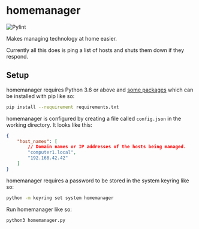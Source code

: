 # homemanager

![Pylint](https://github.com/cphurley82/homemanager/actions/workflows/pylint.yml/badge.svg)

Makes managing technology at home easier.

Currently all this does is ping a list of hosts and shuts them down if they
respond.

## Setup

homemanager requires Python 3.6 or above and [some packages](requirements.txt)
which can be installed with pip like so:

```bash
pip install --requirement requirements.txt
```

homemanager is configured by creating a file called `config.json` in the working
directory. It looks like this:

```json
{
    "host_names": [
        // Domain names or IP addresses of the hosts being managed.
        "computer1.local",
        "192.168.42.42"
    ]
}
```

homemanager requires a password to be stored in the system keyring like so:

```bash
python -m keyring set system homemanager
```

Run homemanager like so:

```bash
python3 homemanager.py
```
